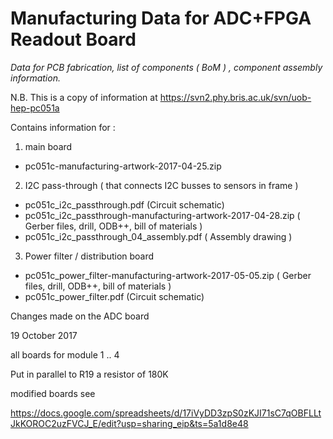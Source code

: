 Manufacturing Data for ADC+FPGA Readout Board
=============================================

_Data for PCB fabrication, list of components ( BoM ) , component assembly information._

N.B. This is a copy of information at https://svn2.phy.bris.ac.uk/svn/uob-hep-pc051a

Contains information for :

1) main board
* pc051c-manufacturing-artwork-2017-04-25.zip
2) I2C pass-through ( that connects I2C busses to sensors in frame )
* pc051c_i2c_passthrough.pdf (Circuit schematic)
* pc051c_i2c_passthrough-manufacturing-artwork-2017-04-28.zip ( Gerber files, drill, ODB++, bill of materials )
* pc051c_i2c_passthrough_04_assembly.pdf ( Assembly drawing )
3) Power filter / distribution board
* pc051c_power_filter-manufacturing-artwork-2017-05-05.zip ( Gerber files, drill, ODB++, bill of materials  )
* pc051c_power_filter.pdf (Circuit schematic)


Changes made on the ADC board 

19 October 2017 

all boards for module 1 .. 4 

Put in parallel to R19   a resistor of 180K 

modified boards see 

https://docs.google.com/spreadsheets/d/17iVyDD3zpS0zKJI71sC7qOBFLLtJkKOROC2uzFVCJ_E/edit?usp=sharing_eip&ts=5a1d8e48

